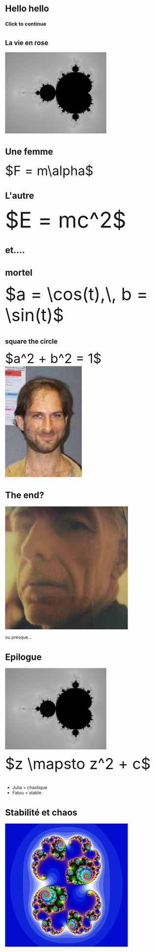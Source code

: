 # Hello hello

### Click to continue

#

## La vie en rose

![](mandy.png)

# Une femme

<div style="font-size: 300%">$F = m\alpha$</div>

<audio  data-autoplay ><source src="bonjour_tu_vas.mp3" ></audio>

# L'autre

<div style="font-size: 500%">$E = mc^2$</div>

<audio  data-autoplay ><source src="oui_je_viens.mp3" ></audio>


# et....

<audio  data-autoplay ><source src="je_suis_sur.mp3" ></audio>

# mortel

<div style="font-size: 400%">$a = \cos(t),\, b = \sin(t)$</div>

<audio  data-autoplay ><source src="mais_moi_je.mp3" ></audio>

#
## square the circle

<div style="font-size: 300%">$a^2 + b^2 = 1$</div>
<img src="adam.jpeg" alt="adam" width="250" >

<audio  data-autoplay ><source src="de_toute_façon.mp3" ></audio>

# The end?

![le plus beau](me.jpeg)

ou presque...

<audio  data-autoplay ><source src="mais_adam_questce.mp3" ></audio>

# Epilogue

![](mandy.png)

<div style="font-size: 350%">$z \mapsto z^2 + c$</div>

<audio  data-autoplay ><source src="lensemble_de_mandelbrot.mp3" ></audio>

#

- Julia = chaotique
- Fatou = stable
<audio  data-autoplay ><source src="lensemble_de_julia.mp3" ></audio>

# Stabilité et chaos

<img src="julia.jpg" alt="Je suis Julia" width="400" >


<audio  data-autoplay ><source src="lensemble_de_fatou.mp3" ></audio>

